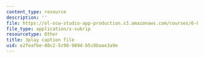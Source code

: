 ```yaml
---
content_type: resource
description: ''
file: https://ol-ocw-studio-app-production.s3.amazonaws.com/courses/6-851-advanced-data-structures-spring-2012/e2feafbe88c25c90989db5c8baae3a9e_T0yzrZL1py0.vtt
file_type: application/x-subrip
resourcetype: Other
title: 3play caption file
uid: e2feafbe-88c2-5c90-989d-b5c8baae3a9e
---
```

